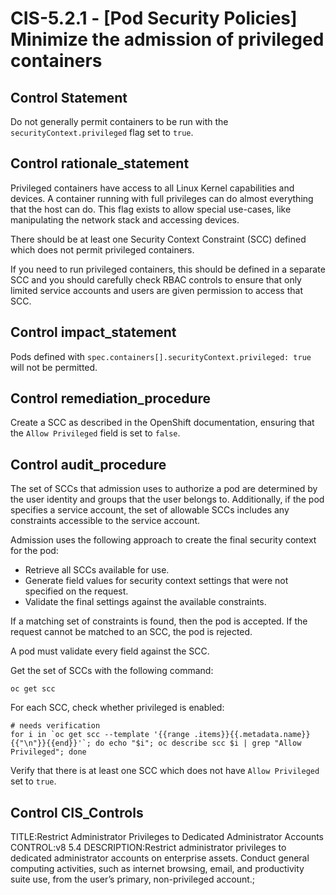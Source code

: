 # CIS-5.2.1 - \[Pod Security Policies\] Minimize the admission of privileged containers

## Control Statement

Do not generally permit containers to be run with the `securityContext.privileged` flag set to `true`.

## Control rationale_statement

Privileged containers have access to all Linux Kernel capabilities and devices. A container running with full privileges can do almost everything that the host can do. This flag exists to allow special use-cases, like manipulating the network stack and accessing devices.

There should be at least one Security Context Constraint (SCC) defined which does not permit privileged containers.

If you need to run privileged containers, this should be defined in a separate SCC and you should carefully check RBAC controls to ensure that only limited service accounts and users are given permission to access that SCC.

## Control impact_statement

Pods defined with `spec.containers[].securityContext.privileged: true` will not be permitted.

## Control remediation_procedure

Create a SCC as described in the OpenShift documentation, ensuring that the `Allow Privileged` field is set to `false`.

## Control audit_procedure

The set of SCCs that admission uses to authorize a pod are determined by the user identity and groups that the user belongs to. Additionally, if the pod specifies a service account, the set of allowable SCCs includes any constraints accessible to the service account.

Admission uses the following approach to create the final security context for the pod:

- Retrieve all SCCs available for use.
- Generate field values for security context settings that were not specified on the request.
- Validate the final settings against the available constraints.

If a matching set of constraints is found, then the pod is accepted. If the request cannot be matched to an SCC, the pod is rejected.

A pod must validate every field against the SCC. 

Get the set of SCCs with the following command:

```
oc get scc
```

For each SCC, check whether privileged is enabled:

```
# needs verification
for i in `oc get scc --template '{{range .items}}{{.metadata.name}}{{"\n"}}{{end}}'`; do echo "$i"; oc describe scc $i | grep "Allow Privileged"; done
```

Verify that there is at least one SCC which does not have `Allow Privileged` set to `true`.

## Control CIS_Controls

TITLE:Restrict Administrator Privileges to Dedicated Administrator Accounts CONTROL:v8 5.4 DESCRIPTION:Restrict administrator privileges to dedicated administrator accounts on enterprise assets. Conduct general computing activities, such as internet browsing, email, and productivity suite use, from the user’s primary, non-privileged account.;

